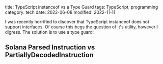 title: TypeScript instanceof vs a Type Guard
tags: TypeScript, programming
category: tech
date: 2022-06-08
modified: 2022-11-11

I was recently horrified to discover that TypeScript instanceof does not support interfaces.   Of course this begs the question of it's utility, however I digress.    The solution is to use a type guard:

## Solana Parsed Instruction vs PartiallyDecodedInstruction

<script src="https://gist.github.com/jac18281828/19d679e3b99694bf4bc492f7748e3dd1.js"></script>
